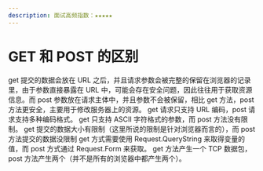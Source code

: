 ```yaml
---
description: 面试高频指数：★★★★★
---
```


# GET 和 POST 的区别

get 提交的数据会放在 URL 之后，并且请求参数会被完整的保留在浏览器的记录里，由于参数直接暴露在 URL 中，可能会存在安全问题，因此往往用于获取资源信息。而 post 参数放在请求主体中，并且参数不会被保留，相比 get 方法，post 方法更安全，主要用于修改服务器上的资源。 get 请求只支持 URL 编码，post 请求支持多种编码格式。 get 只支持 ASCII 字符格式的参数，而 post 方法没有限制。 get 提交的数据大小有限制（这里所说的限制是针对浏览器而言的），而 post 方法提交的数据没限制 get 方式需要使用 Request.QueryString 来取得变量的值，而 post 方式通过 Request.Form 来获取。 get 方法产生一个 TCP 数据包，post 方法产生两个（并不是所有的浏览器中都产生两个）。



